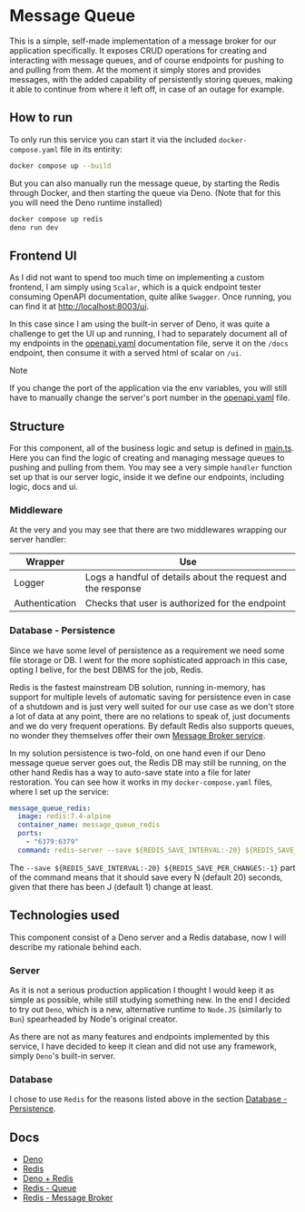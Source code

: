 # Message Queue

This is a simple, self-made implementation of a message broker for our application specifically. It exposes CRUD operations for creating and interacting with message queues, and of course endpoints for pushing to and pulling from them. At the moment it simply stores and provides messages, with the added capability of persistently storing queues, making it able to continue from where it left off, in case of an outage for example.

## How to run

To only run this service you can start it via the included `docker-compose.yaml` file in its entirity:

```bash
docker compose up --build
```

But you can also manually run the message queue, by starting the Redis through Docker, and then starting the queue via Deno. (Note that for this you will need the Deno runtime installed)

```bash
docker compose up redis
deno run dev
```

## Frontend UI

As I did not want to spend too much time on implementing a custom frontend, I am simply using `Scalar`, which is a quick endpoint tester consuming OpenAPI documentation, quite alike `Swagger`. Once running, you can find it at [http://localhost:8003/ui]("http://localhost:8003/ui").

In this case since I am using the built-in server of Deno, it was quite a challenge to get the UI up and running, I had to separately document all of my endpoints in the [openapi.yaml](./openapi.yaml) documentation file, serve it on the `/docs` endpoint, then consume it with a served html of scalar on `/ui`.

> [!NOTE]
> If you change the port of the application via the env variables, you will still have to manually change the server's port number in the [openapi.yaml](./openapi.yaml) file.

## Structure

For this component, all of the business logic and setup is defined in [main.ts](./main.ts). Here you can find the logic of creating and managing message queues to pushing and pulling from them. You may see a very simple `handler` function set up that is our server logic, inside it we define our endpoints, including logic, docs and ui.

### Middleware

At the very and you may see that there are two middlewares wrapping our server handler:

| Wrapper        | Use                                                          |
| -------------- | ------------------------------------------------------------ |
| Logger         | Logs a handful of details about the request and the response |
| Authentication | Checks that user is authorized for the endpoint              |

### Database - Persistence

Since we have some level of persistence as a requirement we need some file storage or DB. I went for the more sophisticated approach in this case, opting I belive, for the best DBMS for the job, Redis.

Redis is the fastest mainstream DB solution, running in-memory, has support for multiple levels of automatic saving for persistence even in case of a shutdown and is just very well suited for our use case as we don't store a lot of data at any point, there are no relations to speak of, just documents and we do very frequent operations. By default Redis also supports queues, no wonder they themselves offer their own [Message Broker service](https://redis.io/solutions/messaging/).

In my solution persistence is two-fold, on one hand even if our Deno message queue server goes out, the Redis DB may still be running, on the other hand Redis has a way to auto-save state into a file for later restoration. You can see how it works in my `docker-compose.yaml` files, where I set up the service:

```yaml
message_queue_redis:
  image: redis:7.4-alpine
  container_name: message_queue_redis
  ports:
    - "6379:6379"
  command: redis-server --save ${REDIS_SAVE_INTERVAL:-20} ${REDIS_SAVE_PER_CHANGES:-1} --requirepass ${REDIS_PASSWORD}
```

The `--save ${REDIS_SAVE_INTERVAL:-20} ${REDIS_SAVE_PER_CHANGES:-1}` part of the command means that it should save every N (default 20) seconds, given that there has been J (default 1) change at least.

## Technologies used

This component consist of a Deno server and a Redis database, now I will describe my rationale behind each.

### Server

As it is not a serious production application I thought I would keep it as simple as possible, while still studying something new. In the end I decided to try out `Deno`, which is a new, alternative runtime to `Node.JS` (similarly to `Bun`) spearheaded by Node's original creator.

As there are not as many features and endpoints implemented by this service, I have decided to keep it clean and did not use any framework, simply `Deno`'s built-in server.

### Database

I chose to use `Redis` for the reasons listed above in the section [Database - Persistence](#database---persistence).

## Docs

- [Deno](https://docs.deno.com/)
- [Redis](https://redis.io/docs/latest/)
- [Deno + Redis](https://docs.deno.com/examples/redis_tutorial/)
- [Redis - Queue](https://redis.io/glossary/redis-queue/)
- [Redis - Message Broker](https://redis.io/solutions/messaging/)
